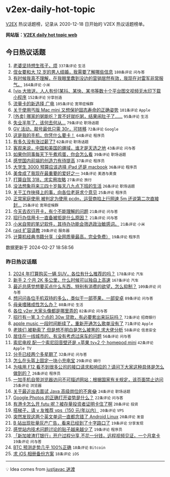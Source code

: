 # v2ex-daily-hot-topic

[V2EX](https://www.v2ex.com/) 热议话题榜，记录从 2020-12-18 日开始的 V2EX 热议话题榜单。

**网站版：[V2EX daily hot topic web](https://boojack.github.io/v2ex-daily-hot-topic-web/)**

## 今日热议话题

<!-- TODAY BEGIN -->

1. [老婆坚持想生孩子，烦](https://www.v2ex.com/t/1018729) `337条评论` `生活`
1. [侄女要和大 12 岁的男人结婚，我需要了解哪些信息](https://www.v2ex.com/t/1018840) `180条评论` `问与答`
1. [有时候我真不理解，在我眼里蠢到没边的营销居然有效，我现在对雷军非常服气。](https://www.v2ex.com/t/1018677) `164条评论` `小米`
1. [[vip 大放送，人人有份]某抖、某快、某书等数十个平台图文视频无水印下载小程序](https://www.v2ex.com/t/1018735) `152条评论` `分享创造`
1. [流量卡的新选择 广电](https://www.v2ex.com/t/1018676) `105条评论` `宽带症候群`
1. [关于使用丐版 Mac mini 又想保护固态寿命的正确姿势](https://www.v2ex.com/t/1018752) `101条评论` `Apple`
1. [[外卖] 哪家的粥能吃？胃不好就吃粥，结果闹肚子了……](https://www.v2ex.com/t/1018755) `95条评论` `生活`
1. [失业半年了，该何去何从...](https://www.v2ex.com/t/1018782) `79条评论` `职场话题`
1. [GV 活动，靓号最低只需 30r，可转移](https://www.v2ex.com/t/1018736) `72条评论` `Google`
1. [这是我的手机，你凭什么要卡！](https://www.v2ex.com/t/1018871) `64条评论` `程序员`
1. [有多久没有涨过薪了?](https://www.v2ex.com/t/1018751) `62条评论` `职场话题`
1. [客观来说，中国和美国的疆域，谁才是天选之地](https://www.v2ex.com/t/1018731) `43条评论` `问与答`
1. [如果你同事每天下午煮鸡蛋，你会怎么看](https://www.v2ex.com/t/1018865) `39条评论` `职场话题`
1. [感觉国内前端的创造力有待提高](https://www.v2ex.com/t/1018730) `37条评论` `程序员`
1. [大学生 3000 预算应该选择 iPad 还是 macbook](https://www.v2ex.com/t/1018931) `36条评论` `程序员`
1. [美食成了我现在最重要的爱好之一](https://www.v2ex.com/t/1018854) `34条评论` `美酒与美食`
1. [打算自驾 318，求实用攻略](https://www.v2ex.com/t/1018810) `27条评论` `旅行`
1. [没法想象将来三四十岁每天八九点下班的生活](https://www.v2ex.com/t/1018824) `26条评论` `职场话题`
1. [关于工作抉择上的事，向各位老哥求个意见](https://www.v2ex.com/t/1018709) `25条评论` `程序员`
1. [正常家庭使用 被判定为使用 pcdn，运营商掐上行网速 5m 还说第二次直接封...](https://www.v2ex.com/t/1018678) `25条评论` `宽带症候群`
1. [今天去农行开卡，有个不能理解的问题](https://www.v2ex.com/t/1018929) `21条评论` `问与答`
1. [招行办信用卡一直备被拒是什么原因？](https://www.v2ex.com/t/1018836) `21条评论` `问与答`
1. [小米自带的笔记软件，其待办功能会筛选政治敏感词。](https://www.v2ex.com/t/1018679) `21条评论` `小米`
1. [raid 扩容请教](https://www.v2ex.com/t/1018680) `20条评论` `服务器`
1. [计算机经典书籍分享（全网质量最高，完全免费）](https://www.v2ex.com/t/1018772) `19条评论` `程序员`

数据更新于 2024-02-27 18:58:56

<!-- TODAY END -->

### 昨日热议话题

<!-- YESTERDAY BEGIN -->

1. [2024 年打算购买一辆 SUV，各位有什么推荐的吗？](https://www.v2ex.com/t/1018409) `178条评论` `汽车`
1. [新手 2 个月 2K 多公里，什么时候可以独自上高速](https://www.v2ex.com/t/1018509) `167条评论` `汽车`
1. [最近总感觉想要买点什么东西，特别有消费的欲望，怎么抑制？](https://www.v2ex.com/t/1018423) `109条评论` `问与答`
1. [想问问各位手机双持的多么，类似于一部苹果，一部安卓](https://www.v2ex.com/t/1018414) `89条评论` `问与答`
1. [母亲嗜赌成性怎么办？](https://www.v2ex.com/t/1018492) `88条评论` `生活`
1. [各位 v2er,大家头像都是哪里弄的](https://www.v2ex.com/t/1018482) `82条评论` `问与答`
1. [招行有一笔 3 个点的 30w 贷款，有必要套出来玩玩吗？](https://www.v2ex.com/t/1018459) `72条评论` `招商银行`
1. [apple music 一段时间断续了，重新开通怎么歌单没有了](https://www.v2ex.com/t/1018357) `71条评论` `Apple`
1. [老铁们,被勒索了,但是想不明白是怎么被黑的,求大佬分析](https://www.v2ex.com/t/1018377) `58条评论` `信息安全`
1. [居住在一线城市的，有没有考虑过床车的问题](https://www.v2ex.com/t/1018444) `56条评论` `问与答`
1. [索尼电视 配一个索尼回音壁还是 +苹果 tv+2 个 homepod mini](https://www.v2ex.com/t/1018560) `42条评论` `Apple TV`
1. [分手已经两个多星期了](https://www.v2ex.com/t/1018449) `32条评论` `问与答`
1. [怎么在头盔上固定一块小充电宝](https://www.v2ex.com/t/1018455) `29条评论` `骑行`
1. [为啥用 F12 看不到很多公司的接口请求和响应的？请问下大家这种具体是怎么做到的？](https://www.v2ex.com/t/1018534) `26条评论` `程序员`
1. [一加手机自带浏览器访问不可描述网站：根据国家有关规定，该页面禁止访问](https://www.v2ex.com/t/1018430) `25条评论` `浏览器`
1. [关于最近出去面试 Java 高级岗位的不爽😂](https://www.v2ex.com/t/1018420) `24条评论` `职场话题`
1. [Google Photos 的正确打开姿势是什么？](https://www.v2ex.com/t/1018648) `22条评论` `问与答`
1. [有港卡怎么开 futu 呢？被存量投资者证明卡住了啊](https://www.v2ex.com/t/1018442) `20条评论` `投资`
1. [搭梯子，请 v 友推荐 vps（150 元/年以内）](https://www.v2ex.com/t/1018427) `20条评论` `VPS`
1. [突然发现这两个英文单词一直都念错了 Android Linux](https://www.v2ex.com/t/1018408) `20条评论` `发音`
1. [B 站出现批量灰产广告，看来已经到了十字路口了](https://www.v2ex.com/t/1018609) `19条评论` `分享发现`
1. [感觉站内技术问题讨论的贴子越来越少了](https://www.v2ex.com/t/1018468) `19条评论` `程序员`
1. [「新加坡渣打银行」开户过程分享,不花一分钱，远程视频见证，一个月拿卡](https://www.v2ex.com/t/1018371) `19条评论` `问与答`
1. [BTC 预测走势几乎 100%正确](https://www.v2ex.com/t/1018549) `18条评论` `Bitcoin`
1. [求 iOS 相册备份方案](https://www.v2ex.com/t/1018441) `18条评论` `iOS`

<!-- YESTERDAY END -->

---

💡 Idea comes from [justjavac 迷渡](https://github.com/justjavac/)
